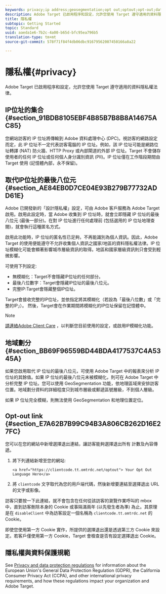 ```yaml
---
keywords: privacy;ip address;geosegmentation;opt out;optout;opt-out;data privacy;government regulations;regulations;gdpr;ccpa
description: Adobe Target 已啟用程序和設定，允許您使用 Target 遵守適用的資料隱私權法律。
title: 隱私權
subtopic: Getting Started
topic: Standard
uuid: aaeda1e6-7b2c-4a00-b65d-bfc95ea796b5
translation-type: tm+mt
source-git-commit: 578f71f84f4db06dbc91679562007450166a8a22

---
```



# 隱私權{#privacy}

Adobe Target 已啟用程序和設定，允許您使用 Target 遵守適用的資料隱私權法律。

## IP位址的集合 {#section_91BDB8105EBF4B85B7B8B8A14675AC85}

您網站訪客的 IP 位址將傳輸到 Adobe 資料處理中心 (DPC)。視訪客的網路設定而定，此 IP 位址不一定代表訪客電腦的 IP 位址。例如，該 IP 位址可能是網路位址轉譯 (NAT) 防火牆、HTTP Proxy 或內部閘道的外部 IP 位址。Target 不會儲存使用者的任何 IP 位址或任何個人身分識別資訊 (PII)。IP 位址僅在工作階段期間由 Target 使用 (記憶體內部，永不保留)。

## 取代IP位址的最後八位元 {#section_AE84EB0D7CE04E93B279B77732ADD61E}

Adobe 已開發新的「設計隱私權」設定，可由 Adobe 客戶服務為 Adobe Target 啟用。啟用此設定時，當 Adobe 收集到 IP 位址時，就會立即隱藏 IP 位址的最後八位元 (最後一部分)。在對 IP 位址進行任何處理前 (包括選用的 IP 位址地理查閱)，就會執行這種匿名方式。

啟用此功能時，IP 位址的匿名性已足夠，不再能識別為個人資訊。因此，Adobe Target 的使用便能遵守不允許收集個人資訊之國家/地區的資料隱私權法律。IP 位址模糊化可能會顯著影響城市層級資訊的取得。地區和國家層級資訊則只會受到輕微影響。

可使用下列設定:

* 無模糊化：Target不會隱藏IP位址的任何部分。
* 最後八位數字：Target會隱藏IP位址的最後八位元。
* 完整IP:Target會隱藏整個IP位址。

Target會接收完整的IP位址，並依指定將其模糊化（若設為「最後八位數」或「完整的IP」）。 然後，Target會在作業期間將模糊化的IP位址保留在記憶體中。

>[!NOTE]
>
>[請連絡Adobe Client Care](/help/cmp-resources-and-contact-information.md#reference_ACA3391A00EF467B87930A450050077C) ，以判斷您目前使用的設定，或啟用IP模糊化功能。

## 地域劃分 {#section_BB69F96559BD44BDA4177537C4A5345A}

如果您啟用取代 IP 位址的最後八位元，可使用 Adobe Target 中的報表來分析 IP 位址的其餘值。如果 IP 位址的最後八位元未被模糊化，則可在 Adobe Target 中分析完整 IP 位址。您可以使用 GeoSegmentation 功能，依地理區域來安排訪客位置。地域劃分資料的詳細程度只到城市層級或郵遞區號層級，不到個人層級。

如果 IP 位址完全模糊，則無法使用 GeoSegmentation 和地理位置定位。

## Opt-out link {#section_E7A62B7B99C94B3A806CB262D16E27FC}

您可以在您的網站中新增選擇退出連結，讓訪客能夠選擇退出所有 計數及內容傳遞。

1. 將下列連結新增至您的網站:

   `<a href="https://clientcode.tt.omtrdc.net/optout"> Your Opt Out Language Here</a>`
1. 將 `clientcode` 文字取代為您的用戶端代碼，然後新增要連結至選擇退出 URL 的文字或影像。

訪客只要按一下此連結，就不會包含在任何從該訪客的瀏覽作業呼叫的 mbox 中，直到訪客刪除本身的 Cookie 或事隔滿兩年 (以先發生者為準) 為止。其原理是在 `disableClient` 中為訪客設定一個名稱為 `clientcode.tt.omtrdc.net` 的 Cookie。

即使您使用第一方 Cookie 實作，所提供的選擇退出還是透過第三方 Cookie 來設定。若客戶僅使用第一方 Cookie，Target 會檢查是否有設定選擇退出 Cookie。

## 隱私權與資料保護規範

See [Privacy and data protection regulations](/help/c-implementing-target/c-considerations-before-you-implement-target/c-privacy/cmp-privacy-and-general-data-protection-regulation.md) for information about the European Union&#39;s General Data Protection Regulation (GDPR), the California Consumer Privacy Act (CCPA), and other international privacy requirements, and how these regulations impact your organization and Adobe Target.
